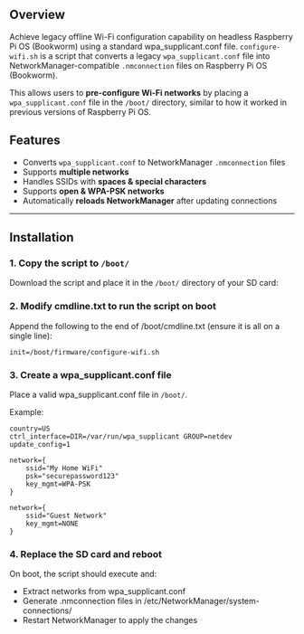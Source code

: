 ## Overview
Achieve legacy offline Wi-Fi configuration capability on headless Raspberry Pi OS (Bookworm) using a standard wpa_supplicant.conf file.
`configure-wifi.sh` is a script that converts a legacy `wpa_supplicant.conf` file into NetworkManager-compatible `.nmconnection` files on Raspberry Pi OS (Bookworm).  

This allows users to **pre-configure Wi-Fi networks** by placing a `wpa_supplicant.conf` file in the `/boot/` directory, similar to how it worked in previous versions of Raspberry Pi OS.

## Features
- Converts `wpa_supplicant.conf` to NetworkManager `.nmconnection` files  
- Supports **multiple networks**  
- Handles SSIDs with **spaces & special characters**  
- Supports **open & WPA-PSK networks**  
- Automatically **reloads NetworkManager** after updating connections  

---

## Installation

### **1. Copy the script to `/boot/`**
Download the script and place it in the `/boot/` directory of your SD card:

### **2. Modify cmdline.txt to run the script on boot**
Append the following to the end of /boot/cmdline.txt (ensure it is all on a single line):

`init=/boot/firmware/configure-wifi.sh`

### **3. Create a wpa_supplicant.conf file**
Place a valid wpa_supplicant.conf file in `/boot/`.

Example:
```
country=US
ctrl_interface=DIR=/var/run/wpa_supplicant GROUP=netdev
update_config=1

network={
    ssid="My Home WiFi"
    psk="securepassword123"
    key_mgmt=WPA-PSK
}

network={
    ssid="Guest Network"
    key_mgmt=NONE
}
```

### **4. Replace the SD card and reboot**
On boot, the script should execute and:

- Extract networks from wpa_supplicant.conf
- Generate .nmconnection files in /etc/NetworkManager/system-connections/
- Restart NetworkManager to apply the changes
